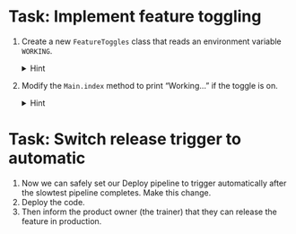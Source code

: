 
# Task: Implement feature toggling
1. Create a new `FeatureToggles` class that reads an environment variable `WORKING`. 

    <details>
      <summary>Hint</summary>

    1. Add a `FeatureToggle.java` file next to `Main.java` with the content:
    ```
    package com.example;

    class FeatureToggle {
      public static boolean getWorkingFlag() {
        return System.getenv("WORKING") != null;
      }
    }
    ```
    </details>

2. Modify the `Main.index` method to print “Working…” if the toggle is on.

    <details>
      <summary>Hint</summary>

    1. Modify the `Main.index` method to this:
    ```
      public String index() {
        if (FeatureToggle.getWorkingFlag())
          return "Working...";
        else
          return "Running...";
      }
    ```
    </details>

# Task: Switch release trigger to automatic
1. Now we can safely set our Deploy pipeline to trigger automatically after the slowtest pipeline completes. Make this change. 
2. Deploy the code. 
3. Then inform the product owner (the trainer) that they can release the feature in production.